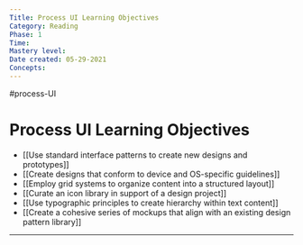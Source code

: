 ```yaml
---
Title: Process UI Learning Objectives
Category: Reading
Phase: 1
Time: 
Mastery level: 
Date created: 05-29-2021
Concepts: 
---
```

#process-UI 

# Process UI Learning Objectives
- [[Use standard interface patterns to create new designs and prototypes]]
- [[Create designs that conform to device and OS-specific guidelines]]
- [[Employ grid systems to organize content into a structured layout]]
- [[Curate an icon library in support of a design project]]
- [[Use typographic principles to create hierarchy within text content]]
- [[Create a cohesive series of mockups that align with an existing design pattern library]]

---